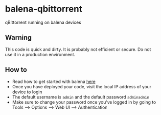 # balena-qbittorrent
qBittorrent running on balena devices

## Warning
This code is quick and dirty. It is probably not efficient or secure. Do not use it in a production environment.

## How to
* Read how to get started with balena [here](https://www.balena.io/docs/learn/getting-started)
* Once you have deployed your code, visit the local IP address of your device to login
* The default username is `admin` and the default password `adminadmin`
* Make sure to change your password once you've logged in by going to Tools --> Options --> Web UI --> Authentication

